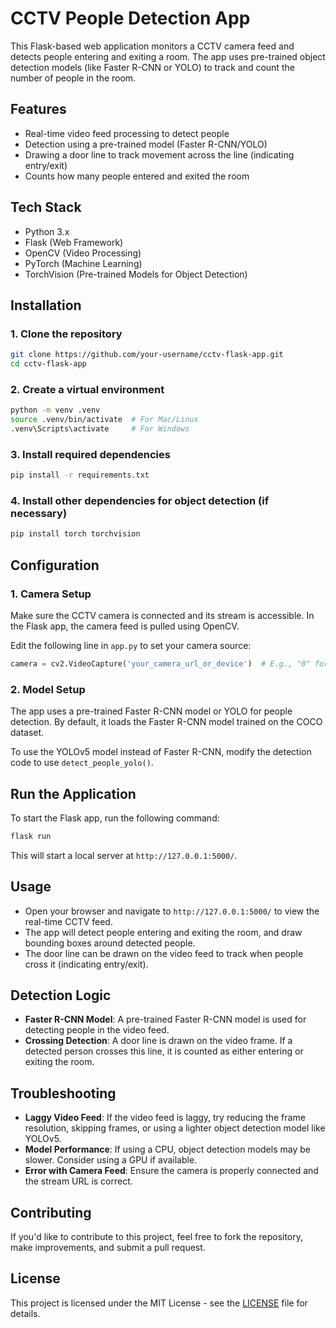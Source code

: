 # CCTV People Detection App

This Flask-based web application monitors a CCTV camera feed and detects people entering and exiting a room. The app uses pre-trained object detection models (like Faster R-CNN or YOLO) to track and count the number of people in the room.

## Features
- Real-time video feed processing to detect people
- Detection using a pre-trained model (Faster R-CNN/YOLO)
- Drawing a door line to track movement across the line (indicating entry/exit)
- Counts how many people entered and exited the room

## Tech Stack
- Python 3.x
- Flask (Web Framework)
- OpenCV (Video Processing)
- PyTorch (Machine Learning)
- TorchVision (Pre-trained Models for Object Detection)

## Installation

### 1. Clone the repository
```bash
git clone https://github.com/your-username/cctv-flask-app.git
cd cctv-flask-app
```

### 2. Create a virtual environment
```bash
python -m venv .venv
source .venv/bin/activate  # For Mac/Linux
.venv\Scripts\activate     # For Windows
```

### 3. Install required dependencies
```bash
pip install -r requirements.txt
```

### 4. Install other dependencies for object detection (if necessary)
```bash
pip install torch torchvision
```

## Configuration

### 1. Camera Setup
Make sure the CCTV camera is connected and its stream is accessible. In the Flask app, the camera feed is pulled using OpenCV.

Edit the following line in `app.py` to set your camera source:

```python
camera = cv2.VideoCapture('your_camera_url_or_device')  # E.g., "0" for a local camera
```

### 2. Model Setup
The app uses a pre-trained Faster R-CNN model or YOLO for people detection. By default, it loads the Faster R-CNN model trained on the COCO dataset.

To use the YOLOv5 model instead of Faster R-CNN, modify the detection code to use `detect_people_yolo()`.

## Run the Application

To start the Flask app, run the following command:

```bash
flask run
```

This will start a local server at `http://127.0.0.1:5000/`.

## Usage
- Open your browser and navigate to `http://127.0.0.1:5000/` to view the real-time CCTV feed.
- The app will detect people entering and exiting the room, and draw bounding boxes around detected people.
- The door line can be drawn on the video feed to track when people cross it (indicating entry/exit).

## Detection Logic
- **Faster R-CNN Model**: A pre-trained Faster R-CNN model is used for detecting people in the video feed.
- **Crossing Detection**: A door line is drawn on the video frame. If a detected person crosses this line, it is counted as either entering or exiting the room.

## Troubleshooting
- **Laggy Video Feed**: If the video feed is laggy, try reducing the frame resolution, skipping frames, or using a lighter object detection model like YOLOv5.
- **Model Performance**: If using a CPU, object detection models may be slower. Consider using a GPU if available.
- **Error with Camera Feed**: Ensure the camera is properly connected and the stream URL is correct.

## Contributing

If you'd like to contribute to this project, feel free to fork the repository, make improvements, and submit a pull request.

## License

This project is licensed under the MIT License - see the [LICENSE](LICENSE) file for details.

